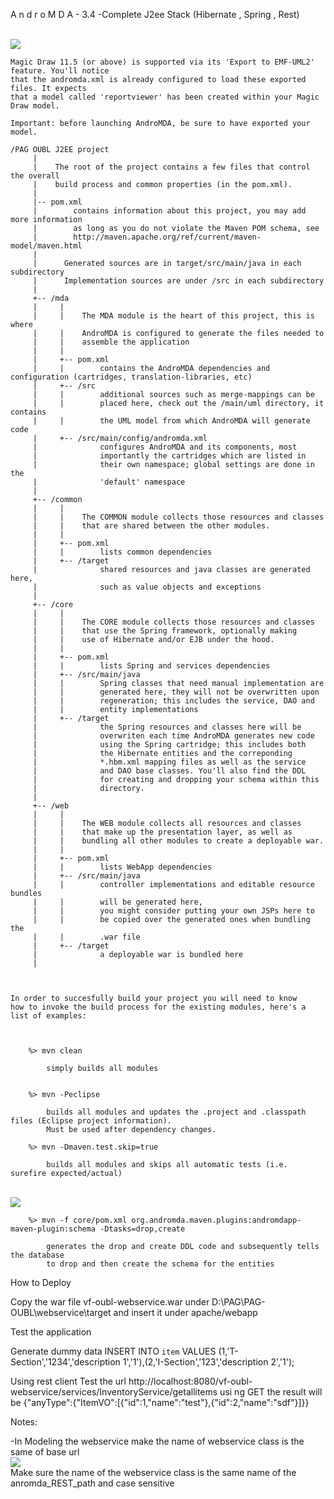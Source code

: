 A n d r o M D A  -  3.4 -Complete J2ee Stack (Hibernate , Spring , Rest)

   <br>
<img  src="https://github.com/ayman-elgharabawy/Andromda-Hibernate-ejb-spring-rest-fullstack-/blob/master/diagram1.jpg?raw=true" />
<br>


    Magic Draw 11.5 (or above) is supported via its 'Export to EMF-UML2' feature. You'll notice
    that the andromda.xml is already configured to load these exported files. It expects
    that a model called 'reportviewer' has been created within your Magic Draw model.

    Important: before launching AndroMDA, be sure to have exported your model.

    /PAG OUBL J2EE project
         |
         |    The root of the project contains a few files that control the overall
         |    build process and common properties (in the pom.xml).
         |
         |-- pom.xml
         |        contains information about this project, you may add more information
         |        as long as you do not violate the Maven POM schema, see
         |        http://maven.apache.org/ref/current/maven-model/maven.html
         |
         |      Generated sources are in target/src/main/java in each subdirectory
         |      Implementation sources are under /src in each subdirectory
         |
         +-- /mda
         |     |
         |     |    The MDA module is the heart of this project, this is where
         |     |    AndroMDA is configured to generate the files needed to
         |     |    assemble the application
         |     |
         |     +-- pom.xml
         |     |        contains the AndroMDA dependencies and configuration (cartridges, translation-libraries, etc)
         |     +-- /src
         |     |        additional sources such as merge-mappings can be
         |     |        placed here, check out the /main/uml directory, it contains
         |     |        the UML model from which AndroMDA will generate code
         |     +-- /src/main/config/andromda.xml
         |              configures AndroMDA and its components, most
         |              importantly the cartridges which are listed in
         |              their own namespace; global settings are done in the
         |              'default' namespace
         |
         +-- /common
         |     |
         |     |    The COMMON module collects those resources and classes
         |     |    that are shared between the other modules.
         |     |
         |     +-- pom.xml
         |     |        lists common dependencies
         |     +-- /target
         |              shared resources and java classes are generated here,
         |              such as value objects and exceptions
         |
         +-- /core
         |     |
         |     |    The CORE module collects those resources and classes
         |     |    that use the Spring framework, optionally making
         |     |    use of Hibernate and/or EJB under the hood.
         |     |
         |     +-- pom.xml
         |     |        lists Spring and services dependencies
         |     +-- /src/main/java
         |     |        Spring classes that need manual implementation are
         |     |        generated here, they will not be overwritten upon
         |     |        regeneration; this includes the service, DAO and
         |     |        entity implementations
         |     +-- /target
         |              the Spring resources and classes here will be
         |              overwriten each time AndroMDA generates new code
         |              using the Spring cartridge; this includes both
         |              the Hibernate entities and the correponding
         |              *.hbm.xml mapping files as well as the service
         |              and DAO base classes. You'll also find the DDL
         |              for creating and dropping your schema within this
         |              directory.
         |
         +-- /web
         |     |
         |     |    The WEB module collects all resources and classes
         |     |    that make up the presentation layer, as well as
         |     |    bundling all other modules to create a deployable war.
         |     |
         |     +-- pom.xml
         |     |        lists WebApp dependencies
         |     +-- /src/main/java
         |     |        controller implementations and editable resource bundles
         |     |        will be generated here,
         |     |        you might consider putting your own JSPs here to
         |     |        be copied over the generated ones when bundling the
         |     |        .war file
         |     +-- /target
         |              a deployable war is bundled here
         |



    In order to succesfully build your project you will need to know
    how to invoke the build process for the existing modules, here's a
    list of examples:

    

        %> mvn clean

            simply builds all modules


        %> mvn -Peclipse

            builds all modules and updates the .project and .classpath files (Eclipse project information).
            Must be used after dependency changes.

        %> mvn -Dmaven.test.skip=true

            builds all modules and skips all automatic tests (i.e. surefire expected/actual)


   <br>
<img  src="https://github.com/ayman-elgharabawy/Andromda-Hibernate-ejb-spring-rest-fullstack-/blob/master/Diagram1.jpeg?raw=true" />
<br>


        %> mvn -f core/pom.xml org.andromda.maven.plugins:andromdapp-maven-plugin:schema -Dtasks=drop,create

            generates the drop and create DDL code and subsequently tells the database
            to drop and then create the schema for the entities

       
How to Deploy 

Copy the war file vf-oubl-webservice.war under  D:\PAG\PAG-OUBL\webservice\target and insert it under apache/webapp 


Test the application

Generate dummy data
INSERT INTO `item` VALUES (1,'T-Section','1234','description 1','1'),(2,'I-Section','123','description 2','1');

Using rest client
Test the  url  http://localhost:8080/vf-oubl-webservice/services/InventoryService/getallitems usi ng GET
the result will be 
{"anyType":{"ItemVO":[{"id":1,"name":"test"},{"id":2,"name":"sdf"}]}}
 

Notes:

-In Modeling the webservice make the name of webservice class is the same of base url
    <br>
<img  src="https://github.com/ayman-elgharabawy/Andromda-Hibernate-ejb-spring-rest-fullstack-/blob/master/webservice.jpeg?raw=true" />
<br>
Make sure the name of the webservice class is the same name of the anromda_REST_path and case sensitive
